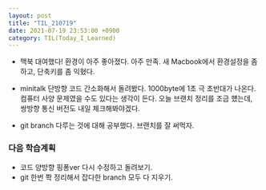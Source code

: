 ```yaml
---
layout: post
title: "TIL_210719"
date: 2021-07-19 23:53:00 +0900
category: TIL(Today_I_Learned)
---
```


- 맥북 대여했다! 환경이 아주 좋아졌다. 아주 만족. 새 Macbook에서 환경설정을 좀 하고, 단축키를 좀 익혔다. 

- minitalk 단방향 코드 간소화해서 돌려봤다. 1000byte에 1초 극 초반대가 나온다. 컴퓨터 사양 문제였을 수도 있다는 생각이 든다. 오늘 브랜치 정리를 조금 헀는데, 쌍방향 통신 버전도 내일 체크해봐야겠다.

- git branch 다루는 것에 대해 공부했다. 브랜치를 잘 써먹자.

### 다음 학습계획
- 코드 양방향 핑퐁ver 다시 수정하고 돌려보기.
- git 한번 쫙 정리해서 잡다한 branch 모두 다 지우기.